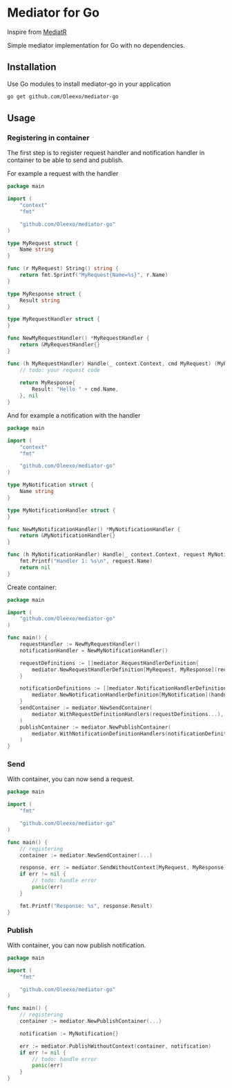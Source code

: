 # Mediator for Go

Inspire from [MediatR](https://github.com/jbogard/MediatR)

Simple mediator implementation for Go with no dependencies.

## Installation

Use Go modules to install mediator-go in your application

```bash
go get github.com/Oleexo/mediator-go
```

## Usage

### Registering in container

The first step is to register request handler and notification handler in container to be able to send and publish.

For example a request with the handler

```go
package main

import (
	"context"
	"fmt"

	"github.com/Oleexo/mediator-go"
)

type MyRequest struct {
    Name string
}

func (r MyRequest) String() string {
	return fmt.Sprintf("MyRequest{Name=%s}", r.Name)
}

type MyResponse struct {
    Result string
}

type MyRequestHandler struct {
}

func NewMyRequestHandler() *MyRequestHandler {
    return &MyRequestHandler{}
}

func (h MyRequestHandler) Handle(_ context.Context, cmd MyRequest) (MyResponse, error) {
    // todo: your request code
	
    return MyResponse{
        Result: "Hello " + cmd.Name,
    }, nil
}

```

And for example a notification with the handler

```go
package main

import (
	"context"
	"fmt"

	"github.com/Oleexo/mediator-go"
)

type MyNotification struct {
    Name string
}

type MyNotificationHandler struct {
}

func NewMyNotificationHandler() *MyNotificationHandler {
    return &MyNotificationHandler{}
}

func (h MyNotificationHandler) Handle(_ context.Context, request MyNotification) error {
    fmt.Printf("Handler 1: %s\n", request.Name)
    return nil
}
```

Create container:

```go
package main

import (
    "github.com/Oleexo/mediator-go"
)

func main() {
    requestHandler := NewMyRequestHandler()
    notificationHandler = NewMyNotificationHandler()

    requestDefinitions := []mediator.RequestHandlerDefinition{
        mediator.NewRequestHandlerDefinition[MyRequest, MyResponse](requestHandler),
    }

    notificationDefinitions := []mediator.NotificationHandlerDefinition{
        mediator.NewNotificationHandlerDefinition[MyNotification](handnotificationHandlerler1),
    }
    sendContainer := mediator.NewSendContainer(
		mediator.WithRequestDefinitionHandlers(requestDefinitions...),
	)
	publishContainer := mediator.NewPublishContainer(
		mediator.WithNotificationDefinitionHandlers(notificationDefinitions...),
	)
}
```

### Send

With container, you can now send a request.

```go
package main

import (
    "fmt"

    "github.com/Oleexo/mediator-go"
)

func main() {
    // registering 
    container := mediator.NewSendContainer(...)

    response, err := mediator.SendWithoutContext[MyRequest, MyResponse](container, request)
    if err != nil {
        // todo: handle error
        panic(err)
    }

    fmt.Printf("Response: %s", response.Result)
}
```

### Publish

With container, you can now publish notification.

```go
package main

import (
    "fmt"

    "github.com/Oleexo/mediator-go"
)

func main() {
    // registering 
    container := mediator.NewPublishContainer(...)

    notification := MyNotification{}

    err := mediator.PublishWithoutContext(container, notification)
    if err != nil {
        // todo: handle error
        panic(err)
    }
}
```
